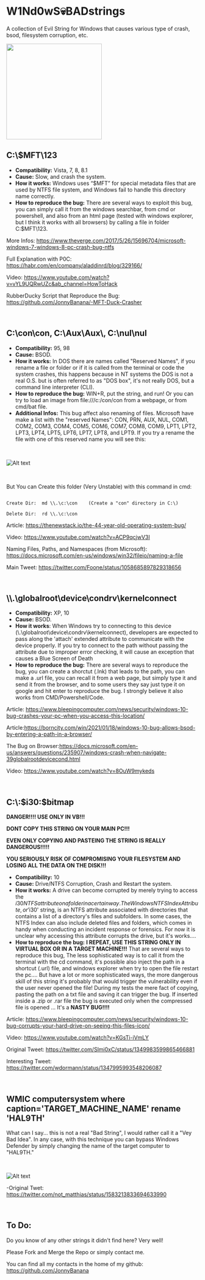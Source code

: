 # W1Nd0wS💀BADstrings
A collection of Evil String for Windows that causes various type of crash, bsod, filesystem corruption, etc.

<img src="https://raw.githubusercontent.com/JonnyBanana/W1Nd0wS_BADstrings/main/img/bad.jpg" alt="" data-canonical-src="https://raw.githubusercontent.com/JonnyBanana/W1Nd0wS_BADstrings/main/img/bad.jpg" width="250" height="250" />

<h2>C:\$MFT\123</h2>

- <b>Compatibility:</b> Vista, 7, 8, 8.1
- <b>Cause:</b> Slow, and crash the system.
- <b>How it works:</b> Windows uses “$MFT” for special metadata files that are used by NTFS file system, and Windows fail to handle this directory name correctly.
- <b>How to reproduce the bug:</b> There are several ways to exploit this bug, you can simply call it from the windows searchbar, from cmd or powershell, and also from an html page (tested with windows explorer, but I think it works with all browsers) by calling a file in folder C:\$MFT\123.


More Infos:
https://www.theverge.com/2017/5/26/15696704/microsoft-windows-7-windows-8-pc-crash-bug-ntfs

Full Explanation with P0C:
https://habr.com/en/company/aladdinrd/blog/329166/

Video:
https://www.youtube.com/watch?v=vYL9UQRwUZc&ab_channel=HowToHack

RubberDucky Script that Reproduce the Bug:
https://github.com/JonnyBanana/-MFT-Duck-Crasher

</BR>

<h2>C:\con\con, C:\Aux\Aux\, C:\nul\nul  </h2>

- <b>Compatibility:</b> 95, 98
- <b>Cause:</b> BSOD.
- <b>How it works:</b> In DOS there are names called "Reserved Names", if you rename a file or folder or if it is called from the terminal or code the system crashes, this happens because in NT systems the DOS is not a real O.S. but is often referred to as "DOS box", it's not really DOS, but a command line interpreter (CLI).
- <b>How to reproduce the bug:</b> WIN+R, put the string, and run! Or you can try to load an image from file:///c:/con/con from a webpage, or from cmd/bat file.
- <b>Additional Infos:</b> This bug affect also renaming of files. Microsoft have make a list with the "reserved Names": 
CON, PRN, AUX, NUL, COM1, COM2, COM3, COM4, COM5, COM6, COM7, COM8, COM9, LPT1, LPT2, LPT3, LPT4, LPT5, LPT6, LPT7, LPT8, and LPT9.
If you try a rename the file with one of this reserved name you will see this:

<BR>
  

![Alt text](https://raw.githubusercontent.com/JonnyBanana/W1Nd0wS_BADstrings/main/img/nope.png "W1Nd0wS_BADstrings")


<BR>
  
But You can Create this folder (Very Unstable) with this command in cmd: 

```

Create Dir:  md \\.\c:\con    (Create a "con" directory in C:\)

Delete Dir:  rd \\.\c:\con  

```

Article:
https://thenewstack.io/the-44-year-old-operating-system-bug/

Video:
https://www.youtube.com/watch?v=ACP9qcjwV3I

Naming Files, Paths, and Namespaces (from Microsoft): 
https://docs.microsoft.com/en-us/windows/win32/fileio/naming-a-file

Main Tweet:
https://twitter.com/Foone/status/1058685897829318656
  
 </BR>

<h2>\\.\globalroot\device\condrv\kernelconnect</h2>

- <b>Compatibility:</b> XP, 10
- <b>Cause:</b> BSOD.
- <b>How it works</b>: When Windows try to connecting to this device (\\.\globalroot\device\condrv\kernelconnect), developers are expected to pass along the 'attach' extended attribute to communicate with the device properly. If you try to connect to the path without passing the attribute due to improper error checking, it will cause an exception that causes a Blue Screen of Death
- <b>How to reproduce the bug:</b> There are several ways to reproduce the bug, you can create a shorctut (.lnk) that leads to the path, you can make a .url file, you can recall it from a web page, but simply type it and send it from the browser, and to some users they say just type it on google and hit enter to reproduce the bug. I strongly believe it also works from CMD/Powershell/Code.

Article: https://www.bleepingcomputer.com/news/security/windows-10-bug-crashes-your-pc-when-you-access-this-location/

Article:https://borncity.com/win/2021/01/18/windows-10-bug-allows-bsod-by-entering-a-path-in-a-browser/

The Bug on Browser:https://docs.microsoft.com/en-us/answers/questions/235907/windows-crash-when-navigate-39globalrootdevicecond.html

Video: https://www.youtube.com/watch?v=8OuW9mykeds
  
</BR>


<h2>C:\:$i30:$bitmap</h2>


<b>DANGER!!!! USE ONLY IN VB!!!</b>

<b>DONT COPY THIS STRING ON YOUR MAIN PC!!!</b> 

<b>EVEN ONLY COPYING AND PASTEING THE STRING IS REALLY DANGEROUS!!!!!</b>

<b>YOU SERIOUSLY RISK OF COMPROMISING YOUR FILESYSTEM AND LOSING ALL THE DATA ON THE DISK!!!</b>

- <b>Compatibility:</b> 10
- <b>Cause:</b> Drive/NTFS Corruption, Crash and Restart the system.
- <b>How it works:</b> A drive can become corrupted by merely trying to access the $i30 NTFS attribute on a folder in a certain way. The Windows NTFS Index Attribute, or '$i30' string, is an NTFS attribute associated with directories that contains a list of a directory's files and subfolders. In some cases, the NTFS Index can also include deleted files and folders, which comes in handy when conducting an incident response or forensics. For now it is unclear why accessing this attribute corrupts the drive, but it's works....
- <b>How to reproduce the bug:</b> <b>I REPEAT, USE THIS STRING ONLY IN VIRTUAL BOX OR IN A TARGET MACHINE!!!</b> That are several ways to reproduce this bug, The less sophisticated way is to call it from the terminal with the cd command, it's possible also inject the path in a shortcut (.url) file, and windows explorer when try to open the file restart the pc.... But have a lot or more sophisticated ways, the more dangerous skill of this string it's probably that would trigger the vulnerability even if the user never opened the file! During my tests the mere fact of copying, pasting the path on a txt file and saving it can trigger the bug.
If inserted inside a .zip or .rar file the bug is executed only when the compressed file is opened ... It's a <b>NASTY BUG!!!!</b>

Article: https://www.bleepingcomputer.com/news/security/windows-10-bug-corrupts-your-hard-drive-on-seeing-this-files-icon/

Video: https://www.youtube.com/watch?v=KGsTi-iVmLY

Original Tweet: https://twitter.com/Slmi0xC/status/1349983599865466881

Interesting Tweet: https://twitter.com/wdormann/status/1347995993548206087

</BR>

<h2>WMIC computersystem where caption='TARGET_MACHINE_NAME' rename 'HAL9TH'</h2>

What can I say... this is not a real "Bad String", I would rather call it a "Vey Bad Idea".
In any case, with this technique you can bypass Windows Defender by simply changing the name of the target computer to "HAL9TH."

</br>

![Alt text](https://raw.githubusercontent.com/JonnyBanana/W1Nd0wS_BADstrings/main/img/HAL9TH.png "W1Nd0wS_BADstrings")



  
  
-Original Twet: https://twitter.com/not_matthias/status/1583213833694633990
  

</BR>


<h2>To Do:</h2>

Do you know of any other strings it didn't find here? Very well!

Please Fork and Merge the Repo or simply contact me. 

You can find all my contacts in the home of my github: https://github.com/JonnyBanana










